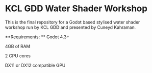 # KCL GDD Water Shader Workshop
 
This is the final repository for a Godot based stylised water shader workshop run by KCL GDD and presented by Cuneyd Kahraman.

**Requirements:
**
Godot 4.3+

4GB of RAM

2 CPU cores

DX11 or DX12 compatible GPU
